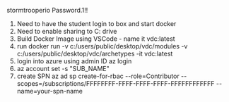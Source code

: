 stormtrooperio
Password.1!!


1. Need to have the student login to box and start docker
1. Need to enable sharing to C: drive
1. Build Docker Image using VSCode - name it vdc:latest
1. run docker run -v c:/users/public/desktop/vdc/modules -v c:/users/public/desktop/vdc/archetypes -it vdc:latest
1. login into azure using admin ID az login
1. az account set -s "SUB_NAME"
1. create SPN az ad sp create-for-rbac --role=Contributor --scopes=/subscriptions/FFFFFFFF-FFFF-FFFF-FFFF-FFFFFFFFFFFF --name=your-spn-name